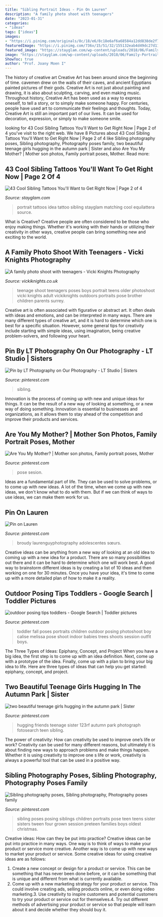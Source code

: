 ```yaml
---
title: "Sibling Portrait Ideas - Pin On Lauren"
description: "A family photo shoot with teenagers"
date: "2023-01-31"
categories:
- "ideas"
tags: ["ideas"]
images:
- "https://i.pinimg.com/originals/8c/18/e6/8c18e6af6a68584a12dd838de2f70435.jpg"
featuredImage: "https://i.pinimg.com/736x/15/51/32/155132eab4d49dc27d1122629aafc6dd--outdoor-baby-photography-babies-photography.jpg"
featured_image: "https://stayglam.com/wp-content/uploads/2018/06/Family-Portrait-Idea.jpg"
image: "https://stayglam.com/wp-content/uploads/2018/06/Family-Portrait-Idea.jpg"
ShowToc: true
author: "Prof. Joany Moen I"
---
```



The history of creative art
Creative Art has been around since the beginning of time. cavemen drew on the walls of their caves, and ancient Egyptians painted pictures of their gods. Creative Art is not just about painting and drawing, it is also about sculpting, carving, and even making music.
Throughout history, Creative Art has been used as a way to express oneself, to tell a story, or to simply make someone happy. For centuries, people have used art to communicate their feelings and thoughts. Today, Creative Art is still an important part of our lives. It can be used for decoration, expression, or simply to make someone smile.

	

		
looking for 43 Cool Sibling Tattoos You&#039;ll Want to Get Right Now | Page 2 of 4 you've visit to the right web. We have 8 Pictures about 43 Cool Sibling Tattoos You&#039;ll Want to Get Right Now | Page 2 of 4 like Sibling photography poses, Sibling photography, Photography poses family, two beautiful teenage girls hugging in the autumn park | Sister and also Are You My Mother? | Mother son photos, Family portrait poses, Mother. Read more:
		
    
## 43 Cool Sibling Tattoos You&#039;ll Want To Get Right Now | Page 2 Of 4

<img loading=lazy src="https://stayglam.com/wp-content/uploads/2018/06/Family-Portrait-Idea.jpg" onerror="this.onerror=null;this.src='https://tse2.mm.bing.net/th?id=OIP.1vYhKF39zrm78Jy6WG9ENAHaJQ&amp;pid=15.1';" alt="43 Cool Sibling Tattoos You&#039;ll Want to Get Right Now | Page 2 of 4">

_Source: stayglam.com_

>portrait tattoos idea tattoo sibling stayglam matching cool equilattera source. 

	

What is Creative?
Creative people are often considered to be those who enjoy making things. Whether it's working with their hands or utilizing their creativity in other ways, creative people can bring something new and exciting to the world.

    
## A Family Photo Shoot With Teenagers - Vicki Knights Photography

<img loading=lazy src="https://vickiknights.co.uk/wp-content/uploads/2013/05/teenage-photography-surrey.jpg" onerror="this.onerror=null;this.src='https://tse2.mm.bing.net/th?id=OIP.s9mdFMlSs7ZnDZ1pd8aibQHaMV&amp;pid=15.1';" alt="A family photo shoot with teenagers - Vicki Knights Photography">

_Source: vickiknights.co.uk_

>teenage shoot teenagers poses boys portrait teens older photoshoot vicki knights adult vickiknights outdoors portraits pose brother children parents surrey. 

	

Creative art is often associated with figurative or abstract art. It often deals with ideas and emotions, and can be interpreted in many ways. There are many different types of creative art, and it is hard to determine which one is best for a specific situation. However, some general tips for creativity include starting with simple ideas, using imagination, being creative problem-solvers, and following your heart.

    
## Pin By LT Photography On Our Photography - LT Studio | Sisters

<img loading=lazy src="https://i.pinimg.com/736x/c4/1b/e8/c41be8486fecf42359aabb09cdfdeb6d--sister-photo-shoots-sister-photos.jpg" onerror="this.onerror=null;this.src='https://tse2.mm.bing.net/th?id=OIP.zMntCdzdQb4cK-CTkDlUWgHaE6&amp;pid=15.1';" alt="Pin by LT Photography on Our Photography - LT Studio | Sisters">

_Source: pinterest.com_

>sibling. 

	

Innovation is the process of coming up with new and unique ideas for things. It can be the result of a new way of looking at something, or a new way of doing something. Innovation is essential to businesses and organizations, as it allows them to stay ahead of the competition and improve their products and services.

    
## Are You My Mother? | Mother Son Photos, Family Portrait Poses, Mother

<img loading=lazy src="https://i.pinimg.com/originals/58/cc/f5/58ccf57ff8117bfc8f57cfe7c6dc68d6.jpg" onerror="this.onerror=null;this.src='https://tse2.mm.bing.net/th?id=OIP._ts-eo_2DO6Dg2jtXLWEogHaLH&amp;pid=15.1';" alt="Are You My Mother? | Mother son photos, Family portrait poses, Mother">

_Source: pinterest.com_

>pose sesion. 

	

Ideas are a fundamental part of life. They can be used to solve problems, or to come up with new ideas. A lot of the time, when we come up with new ideas, we don't know what to do with them. But if we can think of ways to use ideas, we can make them work for us.

    
## Pin On Lauren

<img loading=lazy src="https://i.pinimg.com/736x/54/8d/6d/548d6d5ed576597fedf6601e0b69acbd.jpg" onerror="this.onerror=null;this.src='https://tse3.mm.bing.net/th?id=OIP.Jvhvb8Je2wXS5PoNtGnQrgHaLH&amp;pid=15.1';" alt="Pin on Lauren">

_Source: pinterest.com_

>broudy laurenguyphotography adolescentes sœurs. 

	

Creative ideas can be anything from a new way of looking at an old idea to coming up with a new idea for a product. There are so many possibilities out there and it can be hard to determine which one will work best. A good way to brainstorm different ideas is by creating a list of 10 ideas and then working on one for 30 minutes. Once you have your idea, it's time to come up with a more detailed plan of how to make it a reality.

    
## Outdoor Posing Tips Toddlers - Google Search | Toddler Pictures

<img loading=lazy src="https://i.pinimg.com/736x/15/51/32/155132eab4d49dc27d1122629aafc6dd--outdoor-baby-photography-babies-photography.jpg" onerror="this.onerror=null;this.src='https://tse1.mm.bing.net/th?id=OIP.9jq3ugJeNBXo3o19Y-vbLwHaLu&amp;pid=15.1';" alt="outdoor posing tips toddlers - Google Search | Toddler pictures">

_Source: pinterest.com_

>toddler fall poses portraits children outdoor posing photoshoot boy calise melissa pose shoot indoor babies trees shoots session outfit boys. 

	

The Three Types of Ideas: Epiphany, Concept, and Project
When you have a big idea, the first step is to come up with an idea definition. Next, come up with a prototype of the idea. Finally, come up with a plan to bring your big idea to life. Here are three types of ideas that can help you get started: epiphany, concept, and project.

    
## Two Beautiful Teenage Girls Hugging In The Autumn Park | Sister

<img loading=lazy src="https://i.pinimg.com/originals/8c/18/e6/8c18e6af6a68584a12dd838de2f70435.jpg" onerror="this.onerror=null;this.src='https://tse2.mm.bing.net/th?id=OIP.eVIwRwACGgBjAdIiKOHVSAHaE8&amp;pid=15.1';" alt="two beautiful teenage girls hugging in the autumn park | Sister">

_Source: pinterest.com_

>hugging friends teenage sister 123rf autumn park photograph fotosearch teen sibling. 

	

The power of creativity: How can creativity be used to improve one’s life or work?
Creativity can be used for many different reasons, but ultimately it is about finding new ways to approach problems and make things happen. Whether it is using creativity to improve one s life or work, creativity is always a powerful tool that can be used in a positive way.

    
## Sibling Photography Poses, Sibling Photography, Photography Poses Family

<img loading=lazy src="https://i.pinimg.com/originals/55/4c/bd/554cbd9de88882e3b5087c36ed70fb82.jpg" onerror="this.onerror=null;this.src='https://tse2.mm.bing.net/th?id=OIP.1xvp-2gU3N0oBXVwxDDXZQHaKX&amp;pid=15.1';" alt="Sibling photography poses, Sibling photography, Photography poses family">

_Source: pinterest.com_

>sibling poses posing siblings children portraits pose teen teens sister sisters tween four grown session preteen families boys oldest christmas. 

	

Creative ideas: How can they be put into practice?
Creative ideas can be put into practice in many ways. One way is to think of ways to make your product or service more creative. Another way is to come up with new ways to market your product or service. Some creative ideas for using creative ideas are as follows:
1. Create a new concept or design for a product or service. This can be something that has never been done before, or it can be something that is unique and different from what is currently available.
2. Come up with a new marketing strategy for your product or service. This could involve creating ads, selling products online, or even doing video marketing.3. Use creativity to inspire customers and potential customers to try your product or service out for themselves.4. Try out different methods of advertising your product or service so that people will learn about it and decide whether they should buy it.

